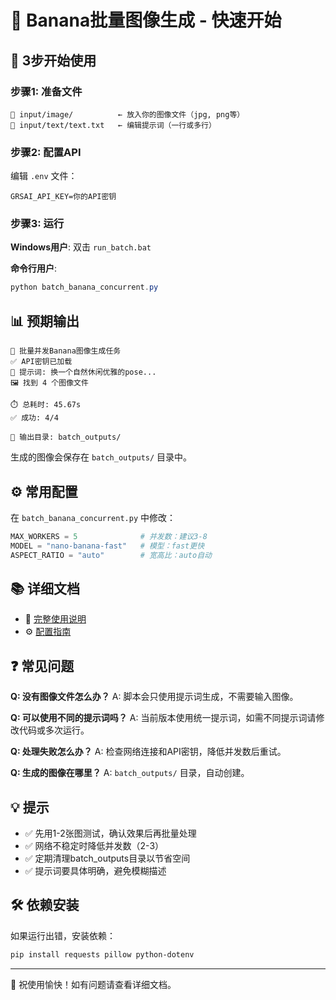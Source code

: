 # 🍌 Banana批量图像生成 - 快速开始

## 🚀 3步开始使用

### 步骤1: 准备文件
```
📁 input/image/          ← 放入你的图像文件（jpg, png等）
📄 input/text/text.txt   ← 编辑提示词（一行或多行）
```

### 步骤2: 配置API
编辑 `.env` 文件：
```
GRSAI_API_KEY=你的API密钥
```

### 步骤3: 运行
**Windows用户**: 双击 `run_batch.bat`

**命令行用户**:
```powershell
python batch_banana_concurrent.py
```

## 📊 预期输出

```
🚀 批量并发Banana图像生成任务
✅ API密钥已加载
📝 提示词: 换一个自然休闲优雅的pose...
🖼️ 找到 4 个图像文件

⏱️ 总耗时: 45.67s
✅ 成功: 4/4

💾 输出目录: batch_outputs/
```

生成的图像会保存在 `batch_outputs/` 目录中。

## ⚙️ 常用配置

在 `batch_banana_concurrent.py` 中修改：

```python
MAX_WORKERS = 5              # 并发数：建议3-8
MODEL = "nano-banana-fast"   # 模型：fast更快
ASPECT_RATIO = "auto"        # 宽高比：auto自动
```

## 📚 详细文档

- 📖 [完整使用说明](README_BATCH.md)
- ⚙️ [配置指南](CONFIG_GUIDE.md)

## ❓ 常见问题

**Q: 没有图像文件怎么办？**
A: 脚本会只使用提示词生成，不需要输入图像。

**Q: 可以使用不同的提示词吗？**
A: 当前版本使用统一提示词，如需不同提示词请修改代码或多次运行。

**Q: 处理失败怎么办？**
A: 检查网络连接和API密钥，降低并发数后重试。

**Q: 生成的图像在哪里？**
A: `batch_outputs/` 目录，自动创建。

## 💡 提示

- ✅ 先用1-2张图测试，确认效果后再批量处理
- ✅ 网络不稳定时降低并发数（2-3）
- ✅ 定期清理batch_outputs目录以节省空间
- ✅ 提示词要具体明确，避免模糊描述

## 🛠️ 依赖安装

如果运行出错，安装依赖：
```powershell
pip install requests pillow python-dotenv
```

---
🎉 祝使用愉快！如有问题请查看详细文档。
